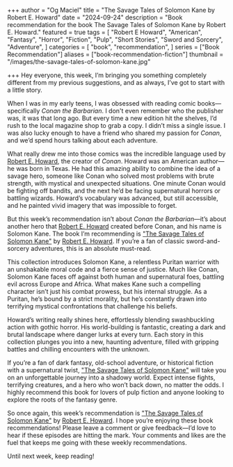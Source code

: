 +++
author = "Og Maciel"
title = "The Savage Tales of Solomon Kane by Robert E. Howard"
date = "2024-09-24"
description = "Book recommendation for the book The Savage Tales of Solomon Kane by Robert E. Howard."
featured = true
tags = [
    "Robert E Howard",
    "American",
    "Fantasy",
    "Horror",
    "Fiction",
    "Pulp",
    "Short Stories",
    "Sword and Sorcery",
    "Adventure",
]
categories = [
    "book",
    "recommendation",
]
series = ["Book Recommendation"]
aliases = ["book-recommendation-fiction"]
thumbnail = "/images/the-savage-tales-of-solomon-kane.jpg"

+++
Hey everyone, this week, I’m bringing you something completely different from my previous suggestions, and as always, I’ve got to start with a little story.

When I was in my early teens, I was obsessed with reading comic books—specifically *Conan the Barbarian*. I don't even remember who the publisher was, it was that long ago. But every time a new edition hit the shelves, I’d rush to the local magazine shop to grab a copy. I didn’t miss a single issue. I was also lucky enough to have a friend who shared my passion for *Conan*, and we’d spend hours talking about each adventure.

What really drew me into those comics was the incredible language used by <a href="https://www.goodreads.com/author/show/66700.Robert_E_Howard" rel="nofollow" target="_blank">Robert E. Howard</a>, the creator of *Conan*. Howard was an American author—he was born in Texas. He had this amazing ability to combine the idea of a savage hero, someone like Conan who solved most problems with brute strength, with mystical and unexpected situations. One minute Conan would be fighting off bandits, and the next he’d be facing supernatural horrors or battling wizards. Howard’s vocabulary was advanced, but still accessible, and he painted vivid imagery that was impossible to forget.

But this week’s recommendation isn’t about *Conan the Barbarian*—it’s about another hero that <a href="https://www.goodreads.com/author/show/66700.Robert_E_Howard" rel="nofollow" target="_blank">Robert E. Howard</a> created before Conan, and his name is Solomon Kane. The book I’m recommending is <a href="https://www.goodreads.com/book/show/363711.The_Savage_Tales_of_Solomon_Kane" rel="nofollow" target="_blank">"The Savage Tales of Solomon Kane"</a> by <a href="https://www.goodreads.com/author/show/66700.Robert_E_Howard" rel="nofollow" target="_blank">Robert E. Howard</a>. If you’re a fan of classic sword-and-sorcery adventures, this is an absolute must-read.

This collection introduces Solomon Kane, a relentless Puritan warrior with an unshakable moral code and a fierce sense of justice. Much like Conan, Solomon Kane faces off against both human and supernatural foes, battling evil across Europe and Africa. What makes Kane such a compelling character isn’t just his combat prowess, but his internal struggle. As a Puritan, he’s bound by a strict morality, but he’s constantly drawn into terrifying mystical confrontations that challenge his beliefs.

Howard’s writing really shines here, effortlessly blending swashbuckling action with gothic horror. His world-building is fantastic, creating a dark and brutal landscape where danger lurks at every turn. Each story in this collection plunges you into a new, haunting adventure, filled with gripping battles and chilling encounters with the unknown.

If you’re a fan of dark fantasy, old-school adventure, or historical fiction with a supernatural twist, <a href="https://www.goodreads.com/book/show/363711.The_Savage_Tales_of_Solomon_Kane" rel="nofollow" target="_blank">"The Savage Tales of Solomon Kane"</a> will take you on an unforgettable journey into a shadowy world. Expect intense fights, terrifying creatures, and a hero who won’t back down, no matter the odds. I highly recommend this book for lovers of pulp fiction and anyone looking to explore the roots of the fantasy genre.

So once again, this week’s recommendation is <a href="https://www.goodreads.com/book/show/363711.The_Savage_Tales_of_Solomon_Kane" rel="nofollow" target="_blank">"The Savage Tales of Solomon Kane"</a> by <a href="https://www.goodreads.com/author/show/66700.Robert_E_Howard" rel="nofollow" target="_blank">Robert E. Howard</a>. I hope you’re enjoying these book recommendations! Please leave a comment or give feedback—I’d love to hear if these episodes are hitting the mark. Your comments and likes are the fuel that keeps me going with these weekly recommendations. 

Until next week, keep reading!